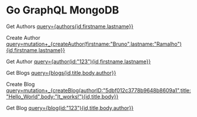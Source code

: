 # Go GraphQL MongoDB

Get Authors
[query={authors{id,firstname,lastname}}](http://localhost:8088/graphql?query={authors{id,firstname,lastname}})

Create Author
[query=mutation+_{createAuthor(firstname:"Bruno",lastname:"Ramalho"){id,firstname,lastname}}](http://localhost:8088/graphql?query=mutation+_{createAuthor(firstname:"Bruno",lastname:"Ramalho"){id,firstname,lastname}})

Get Author
[query={author(id:"123"){id,firstname,lastname}}](http://localhost:8088/graphql?query={author(id:"123"){id,firstname,lastname}})

Get Blogs
[query={blogs{id,title,body,author}}](http://localhost:8088/graphql?query={blogs{id,title,body,author}})

Create Blog
[query=mutation+_{createBlog(authorID:"5dbf012c3778b9648b8609a1",title:"Hello_World",body:"It_works!"){id,title,body}}](http://localhost:8088/graphql?query=mutation+_{createBlog(authorID:"5dbf012c3778b9648b8609a1",title:"Hello_World",body:"It_works!"){id,title,body}})

Get Blog
[query={blog(id:"123"){id,title,body,author}}](http://localhost:8088/graphql?query={blog(id:"123"){id,title,body,author}})
